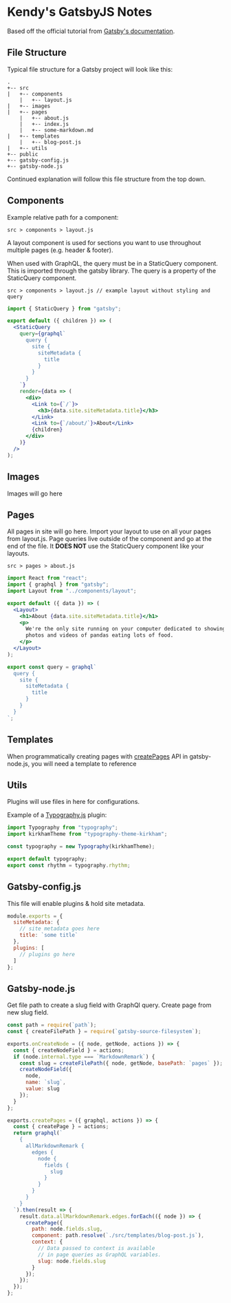 # Kendy's GatsbyJS Notes

Based off the official tutorial from [Gatsby's documentation](https://www.gatsbyjs.org/tutorial/).

## File Structure

Typical file structure for a Gatsby project will look like this:

```
.
+-- src
|   +-- components
    |   +-- layout.js
|   +-- images
|   +-- pages
    |   +-- about.js
    |   +-- index.js
    |   +-- some-markdown.md
|   +-- templates
    |   +-- blog-post.js
|   +-- utils
+-- public
+-- gatsby-config.js
+-- gatsby-node.js
```

Continued explanation will follow this file structure from the top down.

## Components

Example relative path for a component:

```
src > components > layout.js
```

A layout component is used for sections you want to use throughout multiple pages (e.g. header & footer).

When used with GraphQL, the query must be in a StaticQuery component. This is imported through the gatsby library. The query is a property of the StaticQuery component.

```
src > components > layout.js // example layout without styling and query
```

```jsx
import { StaticQuery } from "gatsby";

export default ({ children }) => (
  <StaticQuery
    query={graphql`
      query {
        site {
          siteMetadata {
            title
          }
        }
      }
    `}
    render={data => (
      <div>
        <Link to={`/`}>
          <h3>{data.site.siteMetadata.title}</h3>
        </Link>
        <Link to={`/about/`}>About</Link>
        {children}
      </div>
    )}
  />
);
```

## Images

Images will go here

## Pages

All pages in site will go here. Import your layout to use on all your pages from layout.js. Page queries live outside of the component and go at the end of the file. It **DOES NOT** use the StaticQuery component like your layouts.

```
src > pages > about.js
```

```jsx
import React from "react";
import { graphql } from "gatsby";
import Layout from "../components/layout";

export default ({ data }) => (
  <Layout>
    <h1>About {data.site.siteMetadata.title}</h1>
    <p>
      We're the only site running on your computer dedicated to showing the best
      photos and videos of pandas eating lots of food.
    </p>
  </Layout>
);

export const query = graphql`
  query {
    site {
      siteMetadata {
        title
      }
    }
  }
`;
```

## Templates

When programmatically creating pages with [createPages](https://www.gatsbyjs.org/docs/node-apis/#createPages) API in gatsby-node.js, you will need a template to reference

## Utils

Plugins will use files in here for configurations.

Example of a [Typography.js](https://kyleamathews.github.io/typography.js/) plugin:

```jsx
import Typography from "typography";
import kirkhamTheme from "typography-theme-kirkham";

const typography = new Typography(kirkhamTheme);

export default typography;
export const rhythm = typography.rhythm;
```

## Gatsby-config.js

This file will enable plugins & hold site metadata.

```jsx
module.exports = {
  siteMetadata: {
    // site metadata goes here
    title: `some title`
  },
  plugins: [
    // plugins go here
  ]
};
```

## Gatsby-node.js

Get file path to create a slug field with GraphQl query. Create page from new slug field.

```jsx
const path = require(`path`);
const { createFilePath } = require(`gatsby-source-filesystem`);

exports.onCreateNode = ({ node, getNode, actions }) => {
  const { createNodeField } = actions;
  if (node.internal.type === `MarkdownRemark`) {
    const slug = createFilePath({ node, getNode, basePath: `pages` });
    createNodeField({
      node,
      name: `slug`,
      value: slug
    });
  }
};

exports.createPages = ({ graphql, actions }) => {
  const { createPage } = actions;
  return graphql(`
    {
      allMarkdownRemark {
        edges {
          node {
            fields {
              slug
            }
          }
        }
      }
    }
  `).then(result => {
    result.data.allMarkdownRemark.edges.forEach(({ node }) => {
      createPage({
        path: node.fields.slug,
        component: path.resolve(`./src/templates/blog-post.js`),
        context: {
          // Data passed to context is available
          // in page queries as GraphQL variables.
          slug: node.fields.slug
        }
      });
    });
  });
};
```
